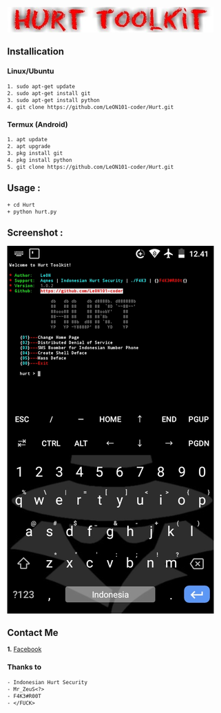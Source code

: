 ![alt text](https://github.com/LeON101-coder/Hurt/blob/master/image/ScreenShot110001110111.jpg?raw=true)

## Installication
### Linux/Ubuntu
``` Linux
1. sudo apt-get update
2. sudo apt-get install git
3. sudo apt-get install python
4. git clone https://github.com/LeON101-coder/Hurt.git
```

### Termux (Android)
```
1. apt update
2. apt upgrade
3. pkg install git
4. pkg install python
5. git clone https://github.com/LeON101-coder/Hurt.git
```

## Usage :
``` Usage
+ cd Hurt
+ python hurt.py
```

## Screenshot :
![alt_text](https://github.com/LeON101-coder/Hurt/blob/master/image/Screenshot_20200409_124144.jpg?raw=true)

## Contact Me

<b>1.</b> <a href="https://m.facebook.com/leon101.coder">Facebook</a>


### Thanks to
``` Thanks to
- Indonesian Hurt Security
- Mr_ZeuS<?>
- F4K3#R00T
- </FUCK>
```
